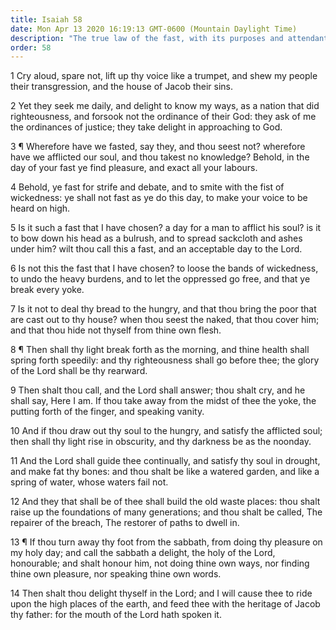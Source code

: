 ```yaml
---
title: Isaiah 58
date: Mon Apr 13 2020 16:19:13 GMT-0600 (Mountain Daylight Time)
description: "The true law of the fast, with its purposes and attendant blessings, is set forth—The commandment to keep the Sabbath is given."
order: 58
---
```


1 Cry aloud, spare not, lift up thy voice like a trumpet, and shew my people their transgression, and the house of Jacob their sins.

2 Yet they seek me daily, and delight to know my ways, as a nation that did righteousness, and forsook not the ordinance of their God: they ask of me the ordinances of justice; they take delight in approaching to God.

3 ¶ Wherefore have we fasted, say they, and thou seest not? wherefore have we afflicted our soul, and thou takest no knowledge? Behold, in the day of your fast ye find pleasure, and exact all your labours.

4 Behold, ye fast for strife and debate, and to smite with the fist of wickedness: ye shall not fast as ye do this day, to make your voice to be heard on high.

5 Is it such a fast that I have chosen? a day for a man to afflict his soul? is it to bow down his head as a bulrush, and to spread sackcloth and ashes under him? wilt thou call this a fast, and an acceptable day to the Lord.

6 Is not this the fast that I have chosen? to loose the bands of wickedness, to undo the heavy burdens, and to let the oppressed go free, and that ye break every yoke.

7 Is it not to deal thy bread to the hungry, and that thou bring the poor that are cast out to thy house? when thou seest the naked, that thou cover him; and that thou hide not thyself from thine own flesh.

8 ¶ Then shall thy light break forth as the morning, and thine health shall spring forth speedily: and thy righteousness shall go before thee; the glory of the Lord shall be thy rearward.

9 Then shalt thou call, and the Lord shall answer; thou shalt cry, and he shall say, Here I am. If thou take away from the midst of thee the yoke, the putting forth of the finger, and speaking vanity.

10 And if thou draw out thy soul to the hungry, and satisfy the afflicted soul; then shall thy light rise in obscurity, and thy darkness be as the noonday.

11 And the Lord shall guide thee continually, and satisfy thy soul in drought, and make fat thy bones: and thou shalt be like a watered garden, and like a spring of water, whose waters fail not.

12 And they that shall be of thee shall build the old waste places: thou shalt raise up the foundations of many generations; and thou shalt be called, The repairer of the breach, The restorer of paths to dwell in.

13 ¶ If thou turn away thy foot from the sabbath, from doing thy pleasure on my holy day; and call the sabbath a delight, the holy of the Lord, honourable; and shalt honour him, not doing thine own ways, nor finding thine own pleasure, nor speaking thine own words.

14 Then shalt thou delight thyself in the Lord; and I will cause thee to ride upon the high places of the earth, and feed thee with the heritage of Jacob thy father: for the mouth of the Lord hath spoken it.
